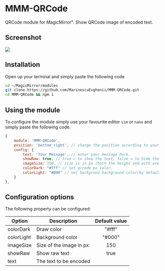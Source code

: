 # MMM-QRCode
QRCode module for MagicMirror². Show QRCode image of encoded text.

## Screenshot
![](.github/example.png)

## Installation
Open up your terminal and simply paste the following code
```sh
cd ~/MagicMirror/modules
git clone https://github.com/MarinescuEvghenii/MMM-QRCode.git
cd MMM-QRCode && npm i
```
## Using the module

To configure the module simply use your favourite editor `vim` or `nano` and simply paste the following code.
```javascript
{
	module: 'MMM-QRCode',
	position: 'bottom_right', // change the position according to your need best position is either bottom right or left.
	config: {
		text: 'Your Message', // enter your message here.
		showRaw: true, // true = to show the text, false = to hide the text.
		imageSize: 150, // size is in px (both the height and with are equal).
		colorDark: "#fff" // set qrcode px color.
		colorLight: "#000" // set backgroud background color(by default color is BLACK).
	}
},
```

## Configuration options

The following property can be configured:

| Option     | Description             | Default value |
| -----------|-------------------------|:-------------:|
| colorDark  | Draw color              | "#fff"        |
| colorLight | Background color        | "#000"        |
| imageSize  | Size of the image in px | 150           |
| showRaw    | Show raw text           | true          |
| text       | The text to be encoded  |               |
